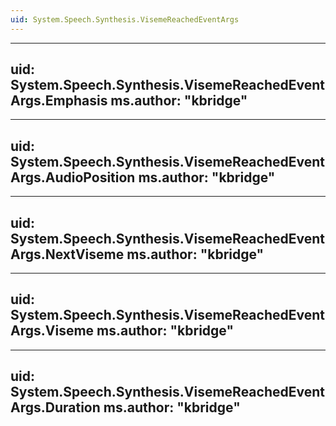 ```yaml
---
uid: System.Speech.Synthesis.VisemeReachedEventArgs
---
```


---
uid: System.Speech.Synthesis.VisemeReachedEventArgs.Emphasis
ms.author: "kbridge"
---

---
uid: System.Speech.Synthesis.VisemeReachedEventArgs.AudioPosition
ms.author: "kbridge"
---

---
uid: System.Speech.Synthesis.VisemeReachedEventArgs.NextViseme
ms.author: "kbridge"
---

---
uid: System.Speech.Synthesis.VisemeReachedEventArgs.Viseme
ms.author: "kbridge"
---

---
uid: System.Speech.Synthesis.VisemeReachedEventArgs.Duration
ms.author: "kbridge"
---
